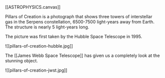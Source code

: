 [[ASTROPHYSICS.canvas]]

Pillars of Creation is a photograph that shows three towers of interstellar gas in the Serpens constellation, 6500-7500 light-years away from Earth. The structure is nearly 5 light-years long.

The picture was first taken by the Hubble Space Telescope in 1995.

![[pillars-of-creation-hubble.jpg]]

The [[James Webb Space Telescope]] has given us a completely look at the stunning object.

![[pillars-of-creation-jwst.jpg]]
